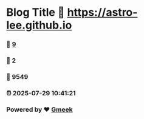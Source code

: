 # Blog Title :link: https://astro-lee.github.io 
### :page_facing_up: [9](https://astro-lee.github.io/tag.html) 
### :speech_balloon: 2 
### :hibiscus: 9549 
### :alarm_clock: 2025-07-29 10:41:21 
### Powered by :heart: [Gmeek](https://github.com/Meekdai/Gmeek)
